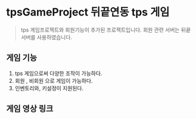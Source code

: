 # tpsGameProject 뒤끝연동 tps 게임 
> tps 게임프로젝트와 회원기능이 추가된 프로젝트입니다.
> 회원 관련 서버는 뒤끝 서버를 사용하였습니다.

## 게임 기능
1. tps 게임으로써 다양한 조작이 가능하다.
2. 회원 , 비회원 으로 게임이 가능하다.
3. 인벤토리와, 키설정이 지원된다.

## 게임 영상 링크



